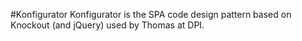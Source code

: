 #Konfigurator
Konfigurator is the SPA code design pattern based on Knockout (and jQuery) used by Thomas at DPI.